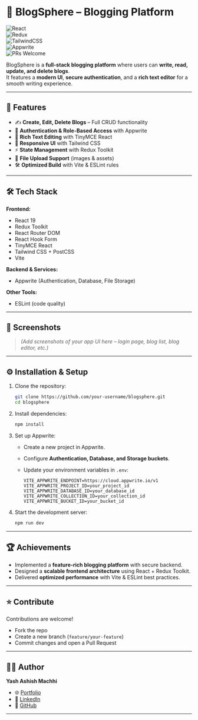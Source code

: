 
# 📝 BlogSphere – Blogging Platform  

![React](https://img.shields.io/badge/React-19-blue?logo=react)  
![Redux](https://img.shields.io/badge/Redux-Toolkit-purple?logo=redux)  
![TailwindCSS](https://img.shields.io/badge/Tailwind-CSS-38B2AC?logo=tailwindcss)  
![Appwrite](https://img.shields.io/badge/Appwrite-Database%20%26%20Auth-EF2D5E?logo=appwrite)  
![PRs Welcome](https://img.shields.io/badge/PRs-Welcome-brightgreen)  

BlogSphere is a **full-stack blogging platform** where users can **write, read, update, and delete blogs**.  
It features a **modern UI**, **secure authentication**, and a **rich text editor** for a smooth writing experience.  

---

## 🚀 Features  

- ✍️ **Create, Edit, Delete Blogs** – Full CRUD functionality  
- 🔐 **Authentication & Role-Based Access** with Appwrite  
- 📰 **Rich Text Editing** with TinyMCE React  
- 🎨 **Responsive UI** with Tailwind CSS  
- ⚡ **State Management** with Redux Toolkit  
- 📂 **File Upload Support** (images & assets)  
- 🛠️ **Optimized Build** with Vite & ESLint rules  

---

## 🛠️ Tech Stack  

**Frontend:**  
- React 19  
- Redux Toolkit  
- React Router DOM  
- React Hook Form  
- TinyMCE React  
- Tailwind CSS + PostCSS  
- Vite  

**Backend & Services:**  
- Appwrite (Authentication, Database, File Storage)  

**Other Tools:**  
- ESLint (code quality)  

---

## 📸 Screenshots  

> *(Add screenshots of your app UI here – login page, blog list, blog editor, etc.)*  

---

## ⚙️ Installation & Setup  

1. Clone the repository:  
   ```bash
   git clone https://github.com/your-username/blogsphere.git
   cd blogsphere
   ```

2. Install dependencies:  
   ```bash
   npm install
   ```

3. Set up Appwrite:  
   - Create a new project in Appwrite.  
   - Configure **Authentication, Database, and Storage buckets**.  
   - Update your environment variables in `.env`:  

     ```env
     VITE_APPWRITE_ENDPOINT=https://cloud.appwrite.io/v1
     VITE_APPWRITE_PROJECT_ID=your_project_id
     VITE_APPWRITE_DATABASE_ID=your_database_id
     VITE_APPWRITE_COLLECTION_ID=your_collection_id
     VITE_APPWRITE_BUCKET_ID=your_bucket_id
     ```

4. Start the development server:  
   ```bash
   npm run dev
   ```

---

## 🏆 Achievements  

- Implemented a **feature-rich blogging platform** with secure backend.  
- Designed a **scalable frontend architecture** using React + Redux Toolkit.  
- Delivered **optimized performance** with Vite & ESLint best practices.  

---

## ⭐ Contribute  

Contributions are welcome!  
- Fork the repo  
- Create a new branch (`feature/your-feature`)  
- Commit changes and open a Pull Request  

---

## 👨‍💻 Author  

**Yash Ashish Machhi**  
- 🌐 [Portfolio](https://yash-portfolio-self.vercel.app/)  
- 💼 [LinkedIn](https://www.linkedin.com/in/yash-machhi-7b87182b4)  
- 🐙 [GitHub](https://github.com/yashmac120828)  

---

